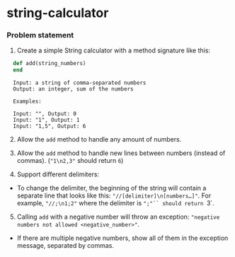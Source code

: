 # string-calculator

### Problem statement

1. Create a simple String calculator with a method signature like this:

  ```ruby
    def add(string_numbers)
    end
  ```
  ```
    Input: a string of comma-separated numbers
    Output: an integer, sum of the numbers
    
    Examples:
    
    Input: "", Output: 0
    Input: "1", Output: 1
    Input: "1,5", Output: 6
  ```

2. Allow the `add` method to handle any amount of numbers.

3. Allow the `add` method to handle new lines between numbers (instead of commas). (`"1\n2,3"` should return `6`)

4. Support different delimiters:

  - To change the delimiter, the beginning of the string will contain a separate line that looks like this: `"//[delimiter]\n[numbers…]"`. For example, `"//;\n1;2"` where the delimiter is `";"`` should return `3`.

5. Calling `add` with a negative number will throw an exception: `"negative numbers not allowed <negative_number>"`.

  - If there are multiple negative numbers, show all of them in the exception message, separated by commas.
